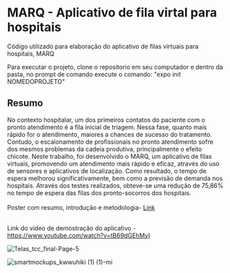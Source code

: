 # MARQ - Aplicativo de fila virtal para hospitais

Código utilizado para elaboração do aplicativo de filas virtuais para hospitais, MARQ

Para executar o projeto, clone o repositorio em seu computador e dentro da pasta, no prompt de comando execute o comando: "expo init NOMEDOPROJETO" 
<h2> Resumo </h2>
No contexto hospitalar, um dos primeiros contatos do
paciente com o pronto atendimento é a fila inicial de triagem.
Nessa fase, quanto mais rápido for o atendimento, maiores a
chances de sucesso do tratamento. Contudo, o
escalonamento de profissionais no pronto atendimento sofre
dos mesmos problemas da cadeia produtiva, principalmente
o efeito chicote. Neste trabalho, foi desenvolvido o MARQ,
um aplicativo de filas virtuais, promovendo um atendimento
mais rápido e eficaz, através do uso de sensores e
aplicativos de localização. Como resultado, o tempo de
espera melhorou significativamente, bem como a previsão de
demanda nos hospitais. Através dos testes realizados,
obteve-se uma redução de 75,86% no tempo de espera das
filas dos pronto-socorros dos hospitais.

<br>
<br>Poster com resumo, introdução e metodologia- <a href="https://fei.edu.br/inovavirtual/assets/img/Engenharia%20de%20Automa%C3%A7%C3%A3o%20e%20Controle/Inova%20-%20MARQ%20-%20Poster.pdf"> Link </a>

<br>Link do vídeo de demostração do aplicativo - https://www.youtube.com/watch?v=tB69dGEhMyI


![Telas_tcc_final-Page-5](https://user-images.githubusercontent.com/86623427/150617655-80304d07-b53e-436e-ad2a-ccd2d7022edd.jpg)

![smartmockups_kwwuhiki (1) (1)-mi](https://user-images.githubusercontent.com/86623427/150619774-45eb2b19-270b-4863-9ed0-d361eddb6ecb.gif)
